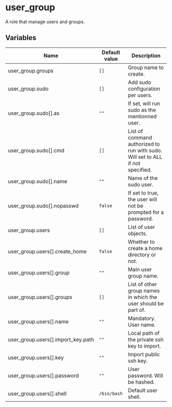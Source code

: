 
# user_group

A role that manage users and groups.

## Variables

Name | Default value | Description
-- | -- | --
user_group.groups | `[]` | Group name to create.
user_group.sudo | `[]` | Add sudo configuration per users.
user_group.sudo[].as | `""` | If set, will run sudo as the mentionned user.
user_group.sudo[].cmd | `[]` | List of command authorized to run with sudo. Will set to ALL if not specified.
user_group.sudo[].name | `""` | Name of the sudo user.
user_group.sudo[].nopasswd | `false` | If set to true, the user will not be prompted for a password.
user_group.users | `[]` | List of user objects.
user_group.users[].create_home | `false` | Whether to create a home directory or not.
user_group.users[].group | `""` | Main user group name.
user_group.users[].groups | `[]` | List of other group names in which the user should be part of.
user_group.users[].name | `""` | Mandatory. User name.
user_group.users[].import_key.path | `""` | Local path of the private ssh key to import.
user_group.users[].key | `""` | Import public ssh key.
user_group.users[].password | `""` | User password. Will be hashed.
user_group.users[].shell | `/bin/bash` | Default user shell.
